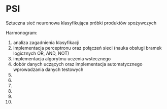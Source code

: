 # PSI

Sztuczna sieć neuronowa klasyfikująca próbki produktów spożywczych

Harmonogram:
1. analiza zagadnienia klasyfikacji
2. implementacja perceptronu oraz połączeń sieci (nauka obsługi bramek logicznych OR, AND, NOT)
3. implementacja algorytmu uczenia wstecznego
4. dobór danych uczących oraz implementacja automatycznego wprowadzania danych testowych
5. 
6. 
7. 
8. 
9. 
10. 